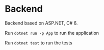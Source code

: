 # Backend

Backend based on ASP.NET, C# 6.

Run `dotnet run -p App` to run the application

Run `dotnet test` to run the tests